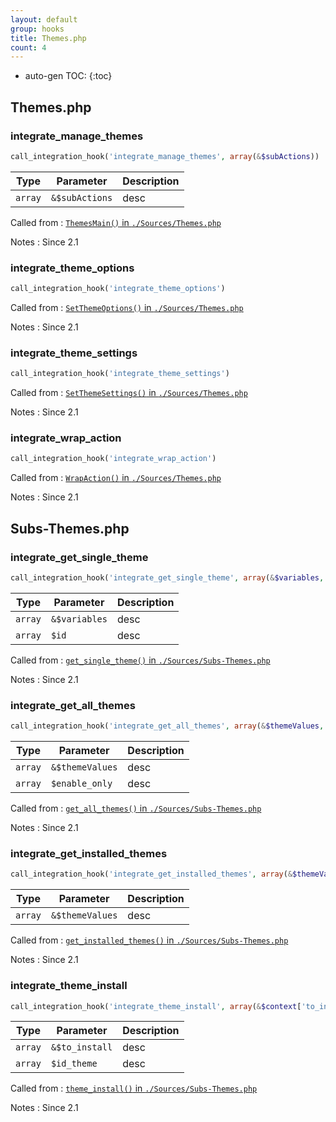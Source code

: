 ```yaml
---
layout: default
group: hooks
title: Themes.php
count: 4
---
```

* auto-gen TOC:
{:toc}

## Themes.php
### integrate_manage_themes

```php
call_integration_hook('integrate_manage_themes', array(&$subActions))
```

Type|Parameter|Description
---|---|---
`array`|`&$subActions`|desc

Called from
: [`ThemesMain()` in `./Sources/Themes.php`](../docs/themes.html#themesmain)

Notes
: Since 2.1

### integrate_theme_options

```php
call_integration_hook('integrate_theme_options')
```


Called from
: [`SetThemeOptions()` in `./Sources/Themes.php`](../docs/themes.html#setthemeoptions)

Notes
: Since 2.1

### integrate_theme_settings

```php
call_integration_hook('integrate_theme_settings')
```


Called from
: [`SetThemeSettings()` in `./Sources/Themes.php`](../docs/themes.html#setthemesettings)

Notes
: Since 2.1

### integrate_wrap_action

```php
call_integration_hook('integrate_wrap_action')
```


Called from
: [`WrapAction()` in `./Sources/Themes.php`](../docs/themes.html#wrapaction)

Notes
: Since 2.1


## Subs-Themes.php
### integrate_get_single_theme

```php
call_integration_hook('integrate_get_single_theme', array(&$variables, $id))
```

Type|Parameter|Description
---|---|---
`array`|`&$variables`|desc
`array`|`$id`|desc

Called from
: [`get_single_theme()` in `./Sources/Subs-Themes.php`](../docs/subs-themes.html#get_single_theme)

Notes
: Since 2.1

### integrate_get_all_themes

```php
call_integration_hook('integrate_get_all_themes', array(&$themeValues, $enable_only))
```

Type|Parameter|Description
---|---|---
`array`|`&$themeValues`|desc
`array`|`$enable_only`|desc

Called from
: [`get_all_themes()` in `./Sources/Subs-Themes.php`](../docs/subs-themes.html#get_all_themes)

Notes
: Since 2.1

### integrate_get_installed_themes

```php
call_integration_hook('integrate_get_installed_themes', array(&$themeValues))
```

Type|Parameter|Description
---|---|---
`array`|`&$themeValues`|desc

Called from
: [`get_installed_themes()` in `./Sources/Subs-Themes.php`](../docs/subs-themes.html#get_installed_themes)

Notes
: Since 2.1

### integrate_theme_install

```php
call_integration_hook('integrate_theme_install', array(&$context['to_install'], $id_theme))
```

Type|Parameter|Description
---|---|---
`array`|`&$to_install`|desc
`array`|`$id_theme`|desc

Called from
: [`theme_install()` in `./Sources/Subs-Themes.php`](../docs/subs-themes.html#theme_install)

Notes
: Since 2.1

